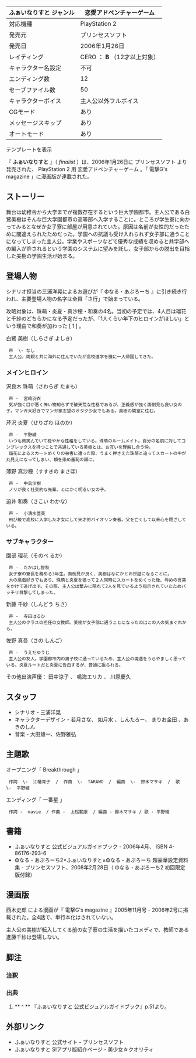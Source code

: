 ふぁいなりすと  ジャンル  |  恋愛アドベンチャーゲーム   
---|---  
対応機種  |  PlayStation 2   
発売元  |  プリンセスソフト   
発売日  |  2006年1月26日   
レイティング  |  CERO  ：  **B** （12才以上対象）   
キャラクター名設定  |  不可   
エンディング数  |  12   
セーブファイル数  |  50   
キャラクターボイス  |  主人公以外フルボイス   
CGモード  |  あり   
メッセージスキップ  |  あり   
オートモード  |  あり   
テンプレートを表示  
  
『 **ふぁいなりすと** 』（ _finalist_ ）は、2006年1月26日に  プリンセスソフト  より発売された、  PlayStation 2
用  恋愛アドベンチャーゲーム  。「  電撃G's magazine  」に漫画版が連載された。

##  ストーリー



舞台は幼稚舎から大学までが複数存在するという巨大学園都市。主人公である白鷺美樹はそんな巨大学園都市の高等部へ入学することに。ところが学生寮に向かってみるとなぜか女子寮に部屋が用意されていた。原因は名前が女性的だったために間違えられたためだった。学園への抗議も受け入れられず女子部に通うことになってしまった主人公。学業やスポーツなどで優秀な成績を収めると共学部への編入が許されるという学園のシステムに望みを託し、女子部からの脱出を目指した美樹の学園生活が始まる。

##  登場人物



シナリオ担当の三浦洋晃によるお遊びが『  Φなる・あぷろーち  』に引き続き行われ、主要登場人物の名字は全員「さ行」で始まっている。

攻略対象は、珠萌・炎夏・真沙穂・和奏の4名。当初の予定では、4人目は瑠花と千紗のどちらかになる予定だったが、「1人くらい年下のヒロインがほしい」という理由で和奏が加わった
[  1  ]  。

白鷺 美樹（しらさぎ よしき）

     声  \- なし 
     主人公。両親と共に海外に住んでいたが高校進学を機に一人帰国してきた。 

###  メインヒロイン



沢良木 珠萌（さわらぎ たまも）

     声 -  宮崎羽衣 
     気が強く口が悪く怖い物知らずで破天荒な性格であるが、正義感が強く面倒見も良い女の子。マンガ大好きでマンガ家志望のオタク少女でもある。美樹の隣室に住む。 
芹沢 炎夏（せりざわ ほのか）

     声 -  平野綾 
     いつも微笑んでいて穏やかな性格をしている。珠萌のルームメイト。自分の名前に対してコンプレックスを持つことで共通している美樹とは、お互いを理解し合う仲。 
     瑠花によるスカートめくりの被害に遭った際、うまく押さえた珠萌と違ってスカートの中が丸見えになってしまい、頬を染め羞恥の顔に。 
薄野 真沙穂（すすきの まさほ）

     声 -  中島沙樹 
     ノリが良く社交的な先輩。とにかく明るい女の子。 
迫井 和奏（さこい わかな）

     声 -  小清水亜美 
     飛び級で高校に入学した才女にして天才的バイオリン奏者。父を亡くして以来心を閉ざしている。 

###  サブキャラクター



園部 瑠花（そのべ るか）

     声 -  たかはし智秋 
     女子寮の寮長を務める3年生。面倒見が良く、美樹はなにかとお世話になることに。 
     大の悪戯好きでもあり、珠萌と炎夏を狙って２人同時にスカートをめくった後、辱めの言葉をかけて逃げ出す。その際、主人公は繁みに隠れて2人を見ているよう指示されていたためバッチリ目撃してしまった。 
新藤 千紗（しんどう ちさ）

     声 -  寺田はるひ 
     主人公のクラスの担任の女教師。美樹が女子部に通うことになったのはこの人の気まぐれから。 
佐野 真吾（さの しんご）

     声 -  うえだゆうじ 
     主人公の友人。学園都市内の男子校に通っているため、主人公の境遇をうらやましく思っている。炎夏ルートだと炎夏に告白するが、普通に振られる。 

その他出演声優：  田中涼子  、  鳴海エリカ  、  川原慶久

##  スタッフ



  * シナリオ - 三浦洋晃 
  * キャラクターデザイン - 若月さな、  如月水  、しんたろー、  まりお金田  、あきのしん 
  * 音楽 - 大田雄一、佐野雅弘 

##  主題歌



オープニング「  Breakthrough  」

     作詞  \-  江幡育子  /  作曲  \-  TARAWO  /  編曲  \-  鈴木マサキ  /  歌  \-  平野綾 
エンディング「  一番星  」

     作詞 -  mavie  / 作曲 -  上松範康  / 編曲 - 鈴木マサキ / 歌 - 平野綾 

##  書籍



  * ふぁいなりすと 公式ビジュアルガイドブック - 2006年4月、  ISBN 4-86176-293-6 
  * Φなる・あぷろーち2×ふぁいなりすと×Φなる・あぷろーち 超豪華設定資料集 - プリンセスソフト、2008年2月28日（  Φなる・あぷろーち2  初回限定版付録） 

##  漫画版



西木史郎  による漫画が『  電撃G's magazine  』2005年11月号 - 2006年2号に掲載された。全4話で、単行本化はされていない。

主人公の美樹が転入してくる前の女子寮の生活を描いたコメディで、教師である進藤千紗は登場しない。

##  脚注



###  注釈



###  出典



  1. ** ^  ** 『ふぁいなりすと 公式ビジュアルガイドブック』p.51より。 

##  外部リンク



  * ふぁいなりすと 公式サイト  \- プリンセスソフト 
  * ふぁいなりすと S!アプリ版紹介ページ  \- 美少女☆クオリティ 

